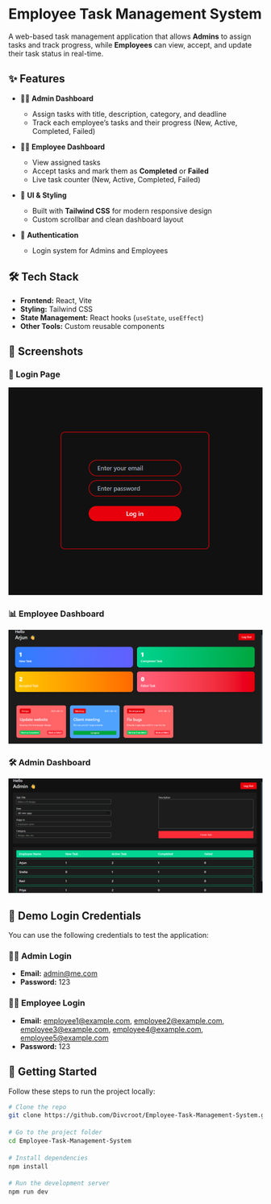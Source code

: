 # Employee Task Management System  

A web-based task management application that allows **Admins** to assign tasks and track progress, while **Employees** can view, accept, and update their task status in real-time.  

## ✨ Features  

- 👨‍💼 **Admin Dashboard**  
  - Assign tasks with title, description, category, and deadline  
  - Track each employee’s tasks and their progress (New, Active, Completed, Failed)  

- 👩‍💻 **Employee Dashboard**  
  - View assigned tasks  
  - Accept tasks and mark them as **Completed** or **Failed**  
  - Live task counter (New, Active, Completed, Failed)  

- 🎨 **UI & Styling**  
  - Built with **Tailwind CSS** for modern responsive design  
  - Custom scrollbar and clean dashboard layout  

- 🔐 **Authentication**  
  - Login system for Admins and Employees  

## 🛠️ Tech Stack  

- **Frontend:** React, Vite  
- **Styling:** Tailwind CSS  
- **State Management:** React hooks (`useState`, `useEffect`)  
- **Other Tools:** Custom reusable components  

## 📸 Screenshots  

### 🔑 Login Page  
![Login Page](./src/assets/LoginPage.png)

### 📊 Employee Dashboard  
![Employee Dashboard](./src/assets/ED.png)

### 🛠️ Admin Dashboard  
![Admin Dashboard](./src/assets/AdminDash.png)

## 🔐 Demo Login Credentials  

You can use the following credentials to test the application:  

### 👨‍💼 Admin Login  
- **Email:** admin@me.com  
- **Password:** 123  

### 👩‍💻 Employee Login  
- **Email:** employee1@example.com, employee2@example.com, employee3@example.com, employee4@example.com, employee5@example.com
- **Password:** 123  


## 🚀 Getting Started  

Follow these steps to run the project locally:  

```bash
# Clone the repo
git clone https://github.com/Divcroot/Employee-Task-Management-System.git  

# Go to the project folder
cd Employee-Task-Management-System

# Install dependencies
npm install  

# Run the development server
npm run dev  
